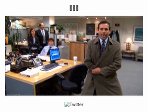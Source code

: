 <section align="center">
    <h3>🙈🙉🙊</h3>
</section>
<section align="center">
    <img src="/images/michael_scott_surprise.gif">
</section>
<br/>
<section align="center" style="text-decoration: none">
  <a href="https://twitter.com/dovydinho" target="_blank" style="text-decoration: none">
    <img src="https://img.shields.io/badge/twitter-%231DA1F2.svg?&style=for-the-badge&logo=twitter&logoColor=white&color=1E293B" alt="Twitter"/>
  </a>
</section>
